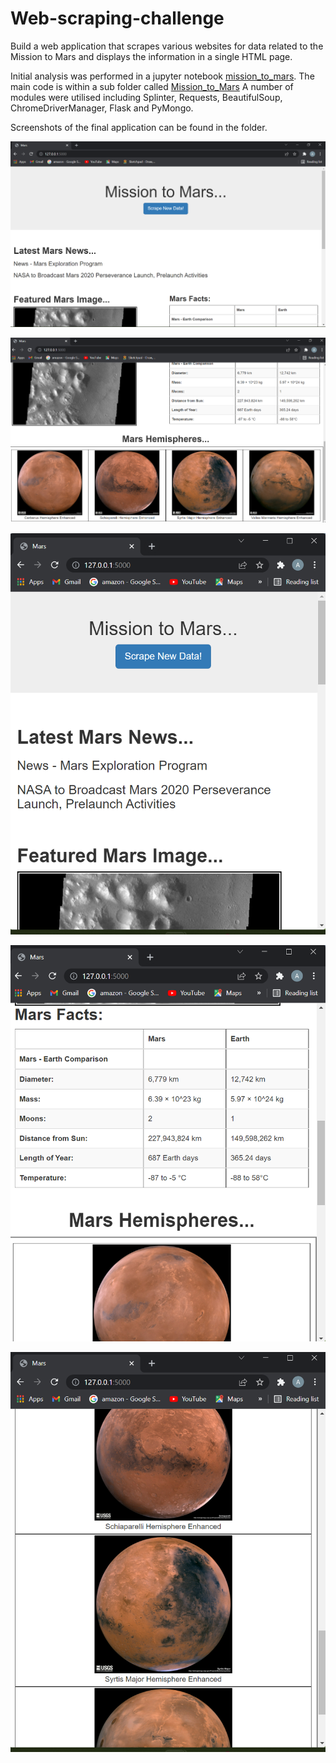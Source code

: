 # Web-scraping-challenge

Build a web application that scrapes various websites for data related to the Mission to Mars and displays the information in a single HTML page. 

Initial analysis was performed in a jupyter notebook [mission_to_mars](./Mission_to_Mars/mission_to_mars.ipynb). The main code is within a sub folder called [Mission_to_Mars](./Mission_to_Mars) A number of modules were utilised including Splinter, Requests, BeautifulSoup, ChromeDriverManager, Flask and PyMongo.

Screenshots of the final application can be found in the folder.

![Large 1 of 2 ](./images/large1of2.png)

![Large 2 of 2 ](./images/large2of2.png)

![Small 1 of 3 ](./images/small1of3.png)

![Small 2 of 3 ](./images/small2of3.png)

![Small 3 of 3 ](./images/small3of3.png)